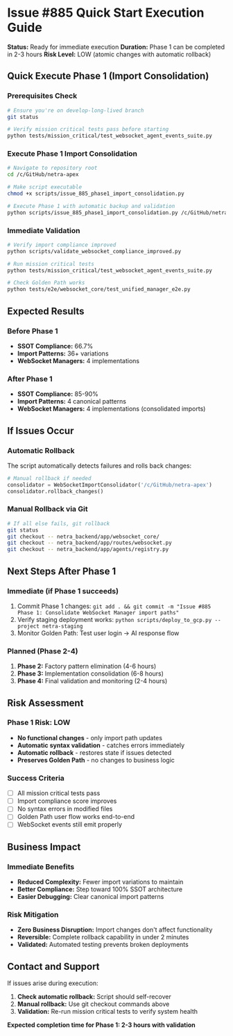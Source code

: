 # Issue #885 Quick Start Execution Guide

**Status:** Ready for immediate execution
**Duration:** Phase 1 can be completed in 2-3 hours
**Risk Level:** LOW (atomic changes with automatic rollback)

## Quick Execute Phase 1 (Import Consolidation)

### Prerequisites Check
```bash
# Ensure you're on develop-long-lived branch
git status

# Verify mission critical tests pass before starting
python tests/mission_critical/test_websocket_agent_events_suite.py
```

### Execute Phase 1 Import Consolidation
```bash
# Navigate to repository root
cd /c/GitHub/netra-apex

# Make script executable
chmod +x scripts/issue_885_phase1_import_consolidation.py

# Execute Phase 1 with automatic backup and validation
python scripts/issue_885_phase1_import_consolidation.py /c/GitHub/netra-apex
```

### Immediate Validation
```bash
# Verify import compliance improved
python scripts/validate_websocket_compliance_improved.py

# Run mission critical tests
python tests/mission_critical/test_websocket_agent_events_suite.py

# Check Golden Path works
python tests/e2e/websocket_core/test_unified_manager_e2e.py
```

## Expected Results

### Before Phase 1
- **SSOT Compliance:** 66.7%
- **Import Patterns:** 36+ variations
- **WebSocket Managers:** 4 implementations

### After Phase 1
- **SSOT Compliance:** 85-90%
- **Import Patterns:** 4 canonical patterns
- **WebSocket Managers:** 4 implementations (consolidated imports)

## If Issues Occur

### Automatic Rollback
The script automatically detects failures and rolls back changes:
```python
# Manual rollback if needed
consolidator = WebSocketImportConsolidator('/c/GitHub/netra-apex')
consolidator.rollback_changes()
```

### Manual Rollback via Git
```bash
# If all else fails, git rollback
git status
git checkout -- netra_backend/app/websocket_core/
git checkout -- netra_backend/app/routes/websocket.py
git checkout -- netra_backend/app/agents/registry.py
```

## Next Steps After Phase 1

### Immediate (if Phase 1 succeeds)
1. Commit Phase 1 changes: `git add . && git commit -m "Issue #885 Phase 1: Consolidate WebSocket Manager import paths"`
2. Verify staging deployment works: `python scripts/deploy_to_gcp.py --project netra-staging`
3. Monitor Golden Path: Test user login → AI response flow

### Planned (Phase 2-4)
1. **Phase 2:** Factory pattern elimination (4-6 hours)
2. **Phase 3:** Implementation consolidation (6-8 hours)
3. **Phase 4:** Final validation and monitoring (2-4 hours)

## Risk Assessment

### Phase 1 Risk: LOW
- **No functional changes** - only import path updates
- **Automatic syntax validation** - catches errors immediately
- **Automatic rollback** - restores state if issues detected
- **Preserves Golden Path** - no changes to business logic

### Success Criteria
- [ ] All mission critical tests pass
- [ ] Import compliance score improves
- [ ] No syntax errors in modified files
- [ ] Golden Path user flow works end-to-end
- [ ] WebSocket events still emit properly

## Business Impact

### Immediate Benefits
- **Reduced Complexity:** Fewer import variations to maintain
- **Better Compliance:** Step toward 100% SSOT architecture
- **Easier Debugging:** Clear canonical import patterns

### Risk Mitigation
- **Zero Business Disruption:** Import changes don't affect functionality
- **Reversible:** Complete rollback capability in under 2 minutes
- **Validated:** Automated testing prevents broken deployments

## Contact and Support

If issues arise during execution:
1. **Check automatic rollback:** Script should self-recover
2. **Manual rollback:** Use git checkout commands above
3. **Validation:** Re-run mission critical tests to verify system health

**Expected completion time for Phase 1: 2-3 hours with validation**